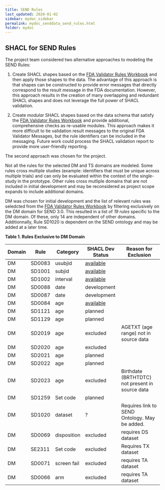 ```yaml
---
title: SEND Rules
last_updated: 2020-01-02
sidebar: mydoc_sidebar
permalink: mydoc_senddata_send_rules.html
folder: mydoc
---
```


## SHACL for SEND Rules
The project team considered two alternative approaches to modeling the SEND Rules:

1. Create SHACL shapes based on the [FDA Validator Rules Workbook](https://github.com/phuse-org/SENDConform/tree/master/doc/FDA/FDA-Validator-Rules.xlsx) and then apply those shapes to the data.  The advantage of this approach is that shapes can be constructed to provide error messages that directly correspond to the result message in the FDA documentation. However, this approach results in the creation of many overlapping and redundant SHACL shapes and does not leverage the full power of SHACL validation.


2. Create *modular* SHACL shapes based on the data schema that satisfy the [FDA Validator Rules Workbook](https://github.com/phuse-org/SENDConform/tree/master/doc/FDA/FDA-Validator-Rules.xlsx) and provide additional, comprehensive checks as re-usable modules. This approach makes it more difficult to tie validation result messages to the original FDA Validator Messages, but the rule identifiers can be included in the messaging. Future work could process the SHACL validation report to provide more user-friendly reporting.

The second approach was chosen for the project.

Not all the rules for the selected DM and TS domains are modeled. Some rules cross multiple studies (example: identifiers that must be unique across multiple trials) and can only be evaluated within the context of the single-study in the prototype. Other rules cross mutliple domains that are not included in initial development and may be reconsidered as project scope expands to include additional domains.

DM was chosen for initial development and the list of relevant rules was seledcted from the [FDA Validator Rules Workbook](https://github.com/phuse-org/SENDConform/tree/master/doc/FDA/FDA-Validator-Rules.xlsx)
by filtering exclusively on the <font class="emph">DM domain for SEND 3.0</font>. This resulted in a list of *19 rules* specific to the DM domain. Of these, only 14 are independent of other domains. Additionnally, Rule SD1020 is dependent on the SEND ontology and may be added at a later time.

**Table 1. Rules Exclusive to DM Domain**

Domain |Rule   |Category | SHACL Dev Status| Reason for Exclusion
---|-------|-------  | ------ | -------------------
DM | SD0083 | usubjid | [available](mydoc_senddata_shacl_shapes.html) |
DM | SD1001 | subjid  | [available](mydoc_senddata_shacl_shapes.html) |
DM | SD1002 | interval| [available](mydoc_senddata_shacl_shapes.html) |
DM | SD0088 | date    | <font class='development'>development</font> |
DM | SD0087 | date    | <font class='development'>development</font> |
DM | SD0084 | age     | [available](mydoc_senddata_shacl_shapes.html) |
DM | SD1121 | age     | planned |
DM | SD1129 | age     | planned |
DM | SD2019 | age     | <font class='restrict'>excluded</font> | AGETXT (age range) not in source data
DM | SD2020 | age     | <font class='restrict'>excluded</font> |
DM | SD2021 | age     | planned |
DM | SD2022 | age     | planned |
DM | SD2023 | age     | <font class='restrict'>excluded</font> | Birthdate (BRTHTDTC) not present in source data
DM | SD1259 | Set code    | planned |
DM | SD1020 | dataset     | ?      | Requires link to SEND Ontology. May be added.
DM | SD0069 | disposition | <font class='restrict'>excluded</font> | requires DS dataset
DM | SE2311 | Set code    | <font class='restrict'>excluded</font> | Requires TX dataset
DM | SD0071 | screen fail | <font class='restrict'>excluded</font> | requires TA dataset
DM | SD0066 | arm         | <font class='restrict'>excluded</font> | requires TA dataset
